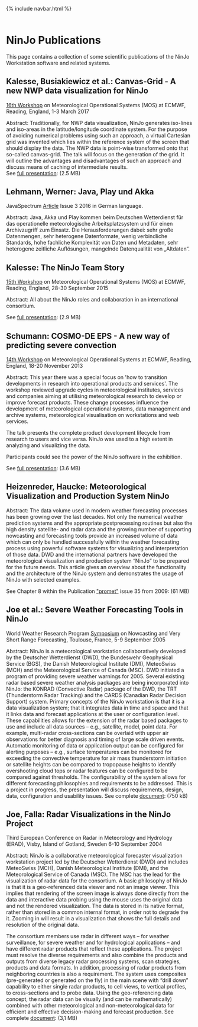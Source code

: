 <link href="style.css" rel="stylesheet">

{% include navbar.html %}

<p style="margin: 60px 0px 0px 0px;" />

# NinJo Publications

This page contains a collection of some scientific publications of the NinJo Workstation software and related systems.


## Kalesse, Busiakiewicz et al.: Canvas-Grid - A new NWP data visualization for NinJo ##

[16th Workshop](https://www.ecmwf.int/en/learning/workshops/open-data-week-at-ecmwf) on Meteorological Operational Systems (MOS) at ECMWF, Reading, England, 1-3 March 2017

Abstract: Traditionally, for NWP data visualization, NinJo generates iso-lines and iso-areas in the latitude/longitude coordinate system. For the purpose of avoiding numerical problems using such an approach, a virtual Cartesian grid was invented which lies within the reference system of the screen that should display the data. The NWP data is point-wise transformed onto that so-called canvas-grid. The talk will focus on the generation of the grid. It will outline the advantages and disadvantages of such an approach and discuss means of caching of intermediate results.<br/>
See <a href="presentations/p1.pdf">full presentation</a>: (2.5 MB)

## Lehmann, Werner: Java, Play und Akka ##

JavaSpectrum <a href="presentations/p2.pdf">Article</a> Issue 3 2016 in German language.

Abstract: Java, Akka und Play kommen beim Deutschen Wetterdienst für das operationelle meteorologische Arbeitsplatzsystem und für einen Archivzugriff zum Einsatz. Die Herausforderungen dabei: sehr große Datenmengen, sehr heterogene Datenformate, wenig verbindliche Standards, hohe fachliche Komplexität von Daten und Metadaten, sehr heterogene zeitliche Auflösungen, mangelnde Datenqualität von „Altdaten“.
 
## Kalesse: The NinJo Team Story ##

[15th Workshop](https://www.ecmwf.int/en/learning/workshops-and-seminars/past-workshops/visualisation-meteorology-week-2015) on Meteorological Operational Systems (MOS) at ECMWF, Reading, England, 28-30 September 2015

Abstract: All about the NinJo roles and collaboration in an international consortium.

See <a href="presentations/p3.pdf">full presentation</a>: (2.9 MB)

## Schumann: COSMO-DE EPS - A new way of predicting severe convection ##

[14th Workshop](https://www.ecmwf.int/en/learning/workshops-and-seminars/past-workshops/2013-meteorological-operational-systems) on Meteorological Operational Systems at ECMWF, Reading, England, 18-20 November 2013

Abstract: This year there was a special focus on 'how to transition developments in research into operational products and services'. The workshop reviewed upgrade cycles in meteorological institutes, services and companies aiming at utilising meteorological research to develop or improve forecast products. These change processes influence the development of meteorological operational systems, data management and archive systems, meteorological visualisation on workstations and web services.

The talk presents the complete product development lifecycle from research to users and vice versa. NinJo was used to a high extent in analyzing and visualizing the data.

Participants could see the power of the NinJo software in the exhibition. 

See <a href="presentations/p4.pdf">full presentation</a>: (3.6 MB)

## Heizenreder, Haucke: Meteorological Visualization and Production System NinJo ##

Abstract: The data volume used in modern weather forecasting processes has been growing over the last decades. Not only the numerical weather prediction systems and the appropriate postprecessing routines but also the high density satellite- and radar data and the growing number of supporting nowcasting and forecasting tools provide an increased volume of data which can only be handled successfully within the weather forecasting process using powerful software systems for visualizing and interpretation of those data. DWD and the international partners have developed the meteorological visualization and production system “NinJo” to be prepared for the future needs. This article gives an overview about the functionality and the architecture of the NinJo system and demonstrates the usage of NinJo with selected examples.

See Chapter 8 within the Publication ["promet"](https://rcccm.dwd.de/DE/leistungen/pbfb_verlag_promet/pdf_promethefte/35_1_3_pdf.pdf?__blob=publicationFile&v=3) issue 35 from 2009: (61 MB)

## Joe et al.: Severe Weather Forecasting Tools in NinJo ##

World Weather Research Program [Symposium](http://www.meteo.fr/cic/wsn05/) on Nowcasting and Very Short Range Forecasting, Toulouse, France, 5-9 September 2005

Abstract: NinJo is a meteorological workstation collaboratively developed by the Deutscher Wetterdienst (DWD), the Bundeswehr Geophysical Service (BGS), the Danish Meteorological Institute (DMI), MeteoSwiss (MCH) and the Meteorological Service of Canada (MSC). DWD initiated a program of providing severe weather warnings for 2005. Several existing radar based severe weather analysis packages are being incorporated into NinJo: the KONRAD (Convective Radar) package of the DWD, the TRT (Thunderstorm Radar Tracking) and the CARDS (Canadian Radar Decision Support) system. Primary concepts of the NinJo workstation is that it is a data visualization system; that it integrates data in time and space and that it links data and forecast applications at the user or configuration level. These capabilities allows for the extension of the radar based packages to use and include all data sources – e.g., satellite, model, point data. For example, multi-radar cross-sections can be overlaid with upper air observations for better diagnosis and timing of large scale driven events. Automatic monitoring of data or application output can be configured for alerting purposes – e.g., surface temperatures can be monitored for exceeding the convective temperature for air mass thunderstorm initiation or satellite heights can be compared to tropopause heights to identify overshooting cloud tops or radar features can be configured to be compared against thresholds. The configurability of the system allows for different forecasting philosophies and requirements to be addressed. This is a project in progress, the presentation will discuss requirements, design, data, configuration and usability issues.
See complete <a href="presentations/p5.pdf">document</a>: (750 kB)

## Joe, Falla: Radar Visualizations in the NinJo Project ## 

Third European Conference on Radar in Meteorology and Hydrology (ERAD), Visby, Island of Gotland, Sweden 6-10 September 2004

Abstract: NinJo is a collaborative meteorological forecaster visualization workstation project led by the Deutscher Wetterdienst (DWD) and includes MeteoSwiss (MCH), Danish Meteorological Institute (DMI), and the Meteorological Service of Canada (MSC). The MSC has the lead for the visualization of radar data for the consortium. A basic philosophy of NinJo is that it is a geo-referenced data viewer and not an image viewer. This implies that rendering of the screen image is always done directly from the data and interactive data probing using the mouse uses the original data and not the rendered visualization. The data is stored in its native format, rather than stored in a common internal format, in order not to degrade the it. Zooming in will result in a visualization that shows the full details and resolution of the original data.

The consortium members use radar in different ways – for weather surveillance, for severe weather and for hydrological applications – and have different radar products that reflect these applications. The project must resolve the diverse requirements and also combine the products and outputs from diverse legacy radar processing systems, scan strategies, products and data formats. In addition, processing of radar products from neighboring countries is also a requirement. The system uses composites (pre-generated or generated on the fly) in the main scene with “drill down” capability to either single radar products, to cell views, to vertical profiles, to cross-sections and to probe data. Using the geo-referencing data concept, the radar data can be visually (and can be mathematically) combined with other meteorological and non-meteorological data for efficient and effective decision-making and forecast production.
See complete <a href="presentations/p5.pdf">document</a>: (3,1 MB)
